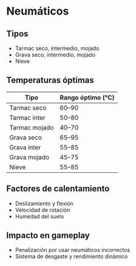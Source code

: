 # Neumáticos

## Tipos
- Tarmac seco, intermedio, mojado
- Grava seco, intermedio, mojado
- Nieve

## Temperaturas óptimas
| Tipo           | Rango óptimo (°C) |
|----------------|-------------------|
| Tarmac seco    | 60–90             |
| Tarmac inter   | 50–80             |
| Tarmac mojado  | 40–70             |
| Grava seco     | 65–95             |
| Grava inter    | 55–85             |
| Grava mojado   | 45–75             |
| Nieve          | 55–85             |

## Factores de calentamiento
- Deslizamiento y flexión
- Velocidad de rotación
- Humedad del suelo

## Impacto en gameplay
- Penalización por usar neumáticos incorrectos
- Sistema de desgaste y rendimiento dinámico
